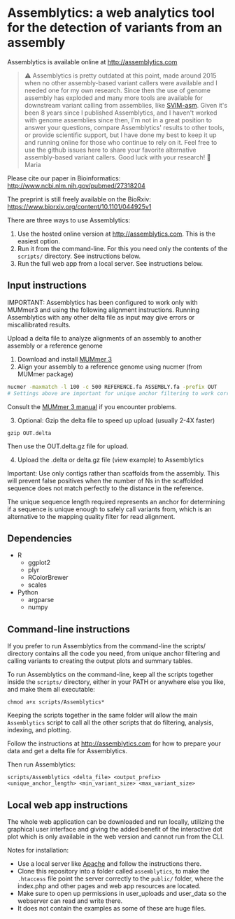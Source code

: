 # Assemblytics: a web analytics tool for the detection of variants from an assembly 

Assemblytics is available online at http://assemblytics.com

> :warning: Assemblytics is pretty outdated at this point, made around 2015 when no other assembly-based variant callers were available and I needed one for my own research. Since then the use of genome assembly has exploded and many more tools are available for downstream variant calling from assemblies, like [SVIM-asm](https://github.com/eldariont/svim-asm).
> Given it's been 8 years since I published Assemblytics, and I haven't worked with genome assemblies since then, I'm not in a great position to answer your questions, compare Assemblytics' results to other tools,  or provide scientific support, but I have done my best to keep it up and running online for those who continue to rely on it.
> Feel free to use the github issues here to share your favorite alternative assembly-based variant callers.
> Good luck with your research! 🙏 Maria


Please cite our paper in Bioinformatics: http://www.ncbi.nlm.nih.gov/pubmed/27318204

The preprint is still freely available on the BioRxiv: https://www.biorxiv.org/content/10.1101/044925v1

There are three ways to use Assemblytics:
1. Use the hosted online version at http://assemblytics.com. This is the easiest option.
2. Run it from the command-line. For this you need only the contents of the `scripts/` directory. See instructions below.
3. Run the full web app from a local server. See instructions below.


## Input instructions
IMPORTANT: Assemblytics has been configured to work only with MUMmer3 and using the following alignment instructions. Running Assemblytics with any other delta file as input may give errors or miscallibrated results.

Upload a delta file to analyze alignments of an assembly to another assembly or a reference genome

1. Download and install [MUMmer 3](https://sourceforge.net/projects/mummer/files/)
2. Align your assembly to a reference genome using nucmer (from MUMmer package)
```bash
nucmer -maxmatch -l 100 -c 500 REFERENCE.fa ASSEMBLY.fa -prefix OUT
# Settings above are important for unique anchor filtering to work correctly in Assemblytics.
```
Consult the [MUMmer 3 manual](https://mummer.sourceforge.net/manual/) if you encounter problems.

3. Optional: Gzip the delta file to speed up upload (usually 2-4X faster)
```
gzip OUT.delta
```
Then use the OUT.delta.gz file for upload.

4. Upload the .delta or delta.gz file (view example) to Assemblytics

Important: Use only contigs rather than scaffolds from the assembly. This will prevent false positives when the number of Ns in the scaffolded sequence does not match perfectly to the distance in the reference.

The unique sequence length required represents an anchor for determining if a sequence is unique enough to safely call variants from, which is an alternative to the mapping quality filter for read alignment.

## Dependencies
- R
    - ggplot2
    - plyr
    - RColorBrewer
    - scales
- Python
    - argparse
    - numpy

## Command-line instructions
If you prefer to run Assemblytics from the command-line the scripts/ directory contains all the code you need, from unique anchor filtering and calling variants to creating the output plots and summary tables. 

To run Assemblytics on the command-line, keep all the scripts together inside the `scripts/` directory, either in your PATH or anywhere else you like, and make them all executable:
```
chmod a+x scripts/Assemblytics*
```
Keeping the scripts together in the same folder will allow the main `Assemblytics` script to call all the other scripts that do filtering, analysis, indexing, and plotting.

Follow the instructions at http://assemblytics.com for how to prepare your data and get a delta file for Assemblytics. 

Then run Assemblytics:

```
scripts/Assemblytics <delta_file> <output_prefix> <unique_anchor_length> <min_variant_size> <max_variant_size>
```

## Local web app instructions
The whole web application can be downloaded and run locally, utilizing the graphical user interface and giving the added benefit of the interactive dot plot which is only available in the web version and cannot run from the CLI.

Notes for installation:
- Use a local server like [Apache](https://www.apachefriends.org/download.html) and follow the instructions there.
- Clone this repository into a folder called `assemblytics`, to make the `.htaccess` file point the server correctly to the `public/` folder, where the index.php and other pages and web app resources are located.
- Make sure to open up permissions in user_uploads and user_data so the webserver can read and write there. 
- It does not contain the examples as some of these are huge files.
